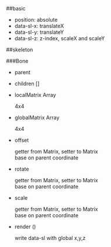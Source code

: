 ##basic

* position: absolute
* data-sl-x: translateX
* data-sl-y: translateY
* data-sl-z: z-index, scaleX and scaleY

##skeleton

###Bone

* parent
* children []
* localMatrix Array

    4x4

* globalMatrix Array

    4x4

* offset

    getter from Matrix, setter to Matrix  
    base on parent coordinate  

* rotate

    getter from Matrix, setter to Matrix  
    base on parent coordinate  

* scale

    getter from Matrix, setter to Matrix  
    base on parent coordinate  

* render ()

    write data-sl with global x,y,z
